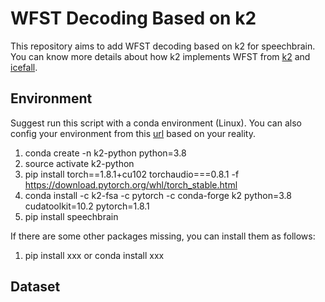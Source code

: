 # WFST Decoding Based on k2
This repository aims to add WFST decoding based on k2 for speechbrain. You can know more details about how k2 implements WFST from [k2](https://github.com/k2-fsa/k2) and [icefall](https://github.com/k2-fsa/icefall).

## Environment
Suggest run this script with a conda environment (Linux).  You can also config your environment from this [url](https://k2-fsa.github.io/k2/) based on your reality.

1. conda create -n k2-python python=3.8
2. source activate k2-python
3. pip install torch==1.8.1+cu102 torchaudio===0.8.1 -f https://download.pytorch.org/whl/torch_stable.html
4. conda install -c k2-fsa -c pytorch -c conda-forge k2 python=3.8 cudatoolkit=10.2 pytorch=1.8.1
5. pip install speechbrain

If there are some other packages missing, you can install them as follows:

1. pip install xxx or conda install xxx


## Dataset

